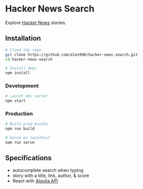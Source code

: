 # Hacker News Search

Explore [Hacker News](https://news.ycombinator.com/) stories.

## Installation

```sh
# Clone the repo
git clone https://github.com/alex996/hacker-news-search.git
cd hacker-news-search

# Install deps
npm install
```

### Development

```sh
# Launch dev server
npm start
```

### Production

```sh
# Build prod bundle
npm run build

# Serve on localhost
npm run serve
```

## Specifications

- autocomplete search when typing
- story with a title, link, author, & score
- React with [Algolia API](https://hn.algolia.com/api)
